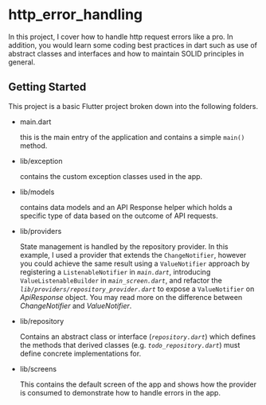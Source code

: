 # http_error_handling

In this project, I cover how to handle http request errors like a pro. In addition, you would learn some coding best practices in dart such as use of abstract classes and interfaces and how to maintain SOLID principles in general. 

## Getting Started

This project is a basic Flutter project broken down into the following folders.

- main.dart

    this is the main entry of the application and contains a simple `main()` method.

- lib/exception

    contains the custom exception classes used in the app.

- lib/models

    contains data models and an API Response helper which holds a specific type of data based on the outcome of API requests.

- lib/providers

    State management is handled by the repository provider. In this example, I used a provider that extends the `ChangeNotifier`, however you could achieve the same result using a `ValueNotifier` approach by registering a `ListenableNotifier` in _`main.dart`_, introducing `ValueListenableBuilder` in _`main_screen.dart`_, and refactor the _`lib/providers/repository_provider.dart`_ to expose a `ValueNotifier` on _ApiResponse_ object. You may read more on the difference between _ChangeNotifier_ and _ValueNotifier_.

- lib/repository

    Contains an abstract class or interface (_`repository.dart`_) which defines the methods that derived classes (e.g. _`todo_repository.dart`_) must define concrete implementations for.

- lib/screens

    This contains the default screen of the app and shows how the provider is consumed to demonstrate how to handle errors in the app.
